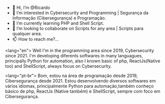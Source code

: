 - 👋 Hi, I’m @Ricardo
- 👀 I’m interested in Cybersecurity and Programming | Segurança da Informação (Cibersegurança) e Programação.
- 🌱 I’m currently learning PHP and Shell Script.
- 💞️ I’m looking to collaborate on Scripts for any area | Scripts para qualquer area.
- 📫 How to reach me?...

<lang="en">
Well I'm in the programming area since 2019, Cybersecurity since 2021. I'm developing diferents softwares in many languagues, 
principally Python for automation, also I known basic of php, ReactJs(Native too) and ShellScript, always focus on Cybersecurity.
</html>

<lang="pt-br">
Bom, estou na área de programação desde 2019, Cibersegurança desde 2021. Estou desenvolvendo diversos softwares em vários idiomas, 
principalmente Python para automação,também conheço básico de php, ReactJs (Native também) e ShellScript, sempre com foco em Cibersegurança.


